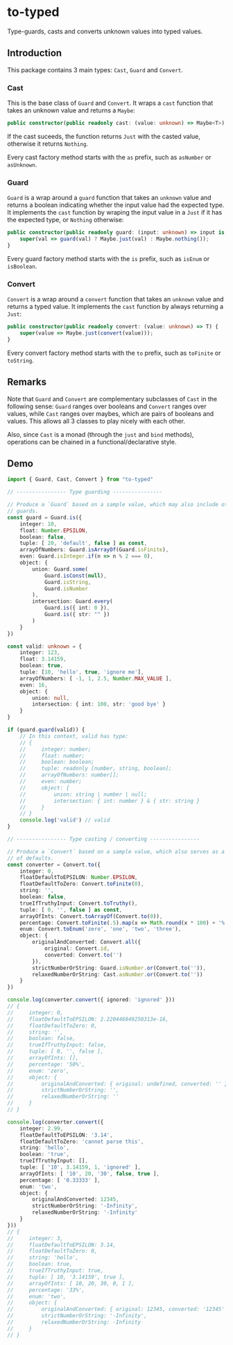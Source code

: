 # to-typed

Type-guards, casts and converts unknown values into typed values. 

## Introduction

This package contains 3 main types: `Cast`, `Guard` and `Convert`. 

### Cast

This is the base class of `Guard` and `Convert`. It wraps a `cast` function that takes an unknown value and returns a `Maybe`:

```typescript
public constructor(public readonly cast: (value: unknown) => Maybe<T>) { }
```

If the cast suceeds, the function returns `Just` with the casted value, otherwise it returns `Nothing`. 

Every cast factory method starts with the `as` prefix, such as `asNumber` or `asUnknown`.

### Guard

`Guard` is a wrap around a `guard` function that takes an `unknown` value and returns a boolean indicating whether the input value had the expected type. It implements the `cast` function by wraping the input value in a `Just` if it has the expected type, or `Nothing` otherwise:

```typescript
public constructor(public readonly guard: (input: unknown) => input is T) { 
    super(val => guard(val) ? Maybe.just(val) : Maybe.nothing());
}
```

Every guard factory method starts with the `is` prefix, such as `isEnum` or `isBoolean`.

### Convert

`Convert` is a wrap around a `convert` function that takes an `unknown` value and returns a typed value. It implements the `cast` function by always returning a `Just`:

```typescript
public constructor(public readonly convert: (value: unknown) => T) {
    super(value => Maybe.just(convert(value)));
}
```

Every convert factory method starts with the `to` prefix, such as `toFinite` or `toString`.

## Remarks

Note that `Guard` and `Convert` are complementary subclasses of `Cast` in the following sense: `Guard` ranges over booleans and `Convert` ranges over values, while `Cast` ranges over maybes, which are pairs of booleans and values. This allows all 3 classes to play nicely with each other.

Also, since `Cast` is a monad (through the `just` and `bind` methods), operations can be chained in a functional/declarative style.

## Demo
 
```typescript
import { Guard, Cast, Convert } from "to-typed"

// ---------------- Type guarding ----------------

// Produce a `Guard` based on a sample value, which may also include other 
// guards.
const guard = Guard.is({
    integer: 10,
    float: Number.EPSILON,
    boolean: false,
    tuple: [ 20, 'default', false ] as const,
    arrayOfNumbers: Guard.isArrayOf(Guard.isFinite),
    even: Guard.isInteger.if(n => n % 2 === 0),
    object: {
        union: Guard.some(
            Guard.isConst(null),
            Guard.isString, 
            Guard.isNumber
        ),
        intersection: Guard.every(
            Guard.is({ int: 0 }), 
            Guard.is({ str: "" })
        )
    }
})

const valid: unknown = {
    integer: 123,
    float: 3.14159,
    boolean: true,
    tuple: [10, 'hello', true, 'ignore me'],
    arrayOfNumbers: [ -1, 1, 2.5, Number.MAX_VALUE ],
    even: 16,
    object: {
        union: null,
        intersection: { int: 100, str: 'good bye' }
    }
}

if (guard.guard(valid)) {    
    // In this context, valid has type:
    // {
    //     integer: number;
    //     float: number;
    //     boolean: boolean;
    //     tuple: readonly [number, string, boolean];
    //     arrayOfNumbers: number[];
    //     even: number;
    //     object: {
    //         union: string | number | null;
    //         intersection: { int: number } & { str: string }
    //     }
    // }
    console.log('valid') // valid
}

// ---------------- Type casting / converting ----------------

// Produce a `Convert` based on a sample value, which also serves as a set 
// of defaults.
const converter = Convert.to({
    integer: 0,
    floatDefaultToEPSILON: Number.EPSILON,
    floatDefaultToZero: Convert.toFinite(0),
    string: '',
    boolean: false,
    trueIfTruthyInput: Convert.toTruthy(), 
    tuple: [ 0, '', false ] as const,
    arrayOfInts: Convert.toArrayOf(Convert.to(0)),
    percentage: Convert.toFinite(.5).map(x => Math.round(x * 100) + '%'),
    enum: Convert.toEnum('zero', 'one', 'two', 'three'),
    object: {
        originalAndConverted: Convert.all({ 
            original: Convert.id, 
            converted: Convert.to('') 
        }),
        strictNumberOrString: Guard.isNumber.or(Convert.to('')),
        relaxedNumberOrString: Cast.asNumber.or(Convert.to(''))
    }
})

console.log(converter.convert({ ignored: 'ignored' }))
// {
//     integer: 0,
//     floatDefaultToEPSILON: 2.220446049250313e-16,
//     floatDefaultToZero: 0,
//     string: '',
//     boolean: false,
//     trueIfTruthyInput: false,
//     tuple: [ 0, '', false ],
//     arrayOfInts: [],
//     percentage: '50%',
//     enum: 'zero',
//     object: {
//         originalAndConverted: { original: undefined, converted: '' },
//         strictNumberOrString: '',
//         relaxedNumberOrString: ''
//     }
// }

console.log(converter.convert({
    integer: 2.99,
    floatDefaultToEPSILON: '3.14',
    floatDefaultToZero: 'cannot parse this',
    string: 'hello',
    boolean: 'true',
    trueIfTruthyInput: [],
    tuple: [ '10', 3.14159, 1, 'ignored' ],
    arrayOfInts: [ '10', 20, '30', false, true ],
    percentage: [ '0.33333' ],
    enum: 'two',
    object: {
        originalAndConverted: 12345,
        strictNumberOrString: '-Infinity',
        relaxedNumberOrString: '-Infinity'
    }
}))
// {
//     integer: 3,
//     floatDefaultToEPSILON: 3.14,
//     floatDefaultToZero: 0,
//     string: 'hello',
//     boolean: true,
//     trueIfTruthyInput: true,
//     tuple: [ 10, '3.14159', true ],
//     arrayOfInts: [ 10, 20, 30, 0, 1 ],
//     percentage: '33%',
//     enum: 'two',
//     object: {
//         originalAndConverted: { original: 12345, converted: '12345' },
//         strictNumberOrString: '-Infinity',
//         relaxedNumberOrString: -Infinity
//     }
// }
```
